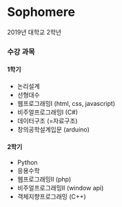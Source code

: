 # Sophomere
2019년 대학교 2학년

### 수강 과목
#### 1학기
- 논리설계
- 선형대수
- 웹프로그래밍I (html, css, javascript)
- 비주얼프로그래밍I (C#)
- 데이터구조 (=자료구조)
- 창의공학설계입문 (arduino)

#### 2학기
- Python
- 응용수학
- 웹프로그래밍II (php)
- 비주얼프로그래밍II (window api)
- 객체지향프로그래밍 (C++)
